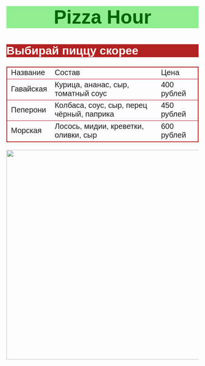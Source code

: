<html>
     <body style="font-family: sans-serif">
    <h1 style="background-color:lightgreen;color:darkgreen;text-align:center;font-size:50px">Pizza Hour</h1>
    <h2 style="background-color:firebrick;color:white;font-size:30px">Выбирай пиццу скорее</h2>
    <table style="font-size:20px;border:1px solid firebrick;border-collapse:collapse">
        <tr style="border:1px solid firebrick">
            <td>Название</td>
            <td>Состав</td>
            <td>Цена</td>
        </tr>
        <tr style="border:1px solid firebrick">
            <td>Гавайская</td>
            <td>Курица, ананас, сыр, томатный соус</td>
            <td>400 рублей</td>
        </tr>
        <tr style="border:1px solid firebrick">
            <td>Пеперони</td>
            <td>Колбаса, соус, сыр, перец чёрный, паприка</td>
            <td>450 рублей</td>
        </tr>
        <tr style="border:1px solid firebrick">
            <td>Морская</td>
            <td>Лосось, мидии, креветки, оливки, сыр</td>
            <td>600 рублей</td>
        </tr>
    </table>
    <p><img src="https://mars.algoritmika.org/uploads/2020/10/food-3309418_1920_0_1603914793.jpg" width="550px"/></p>
    </body>
</html>
